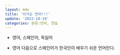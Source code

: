 ```yaml
---
layout: mdx
title: '이거슨 언어!!!'
update: '2022-10-19'
categories: 분류:언어, 연습
---
```


- 영어, 스페인어, 독일어

- 영어 다음으로 스페인어가 한국인이 배우기 쉬운 언어란다.
